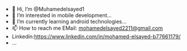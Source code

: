 - 👋 Hi, I’m @Muhamedelsayed1
- 👀 I’m interested in mobile development...
- 🌱 I’m currently learning android technologies...
- 📫 How to reach me EMail: mohamedelsayed2211@gmail.com
- Linkedin:https://www.linkedin.com/in/mohamed-elsayed-b77661179/
- ...

<!---
Muhamedelsayed1/Muhamedelsayed1 is a ✨ special ✨ repository because its `README.md` (this file) appears on your GitHub profile.
You can click the Preview link to take a look at your changes.
--->
